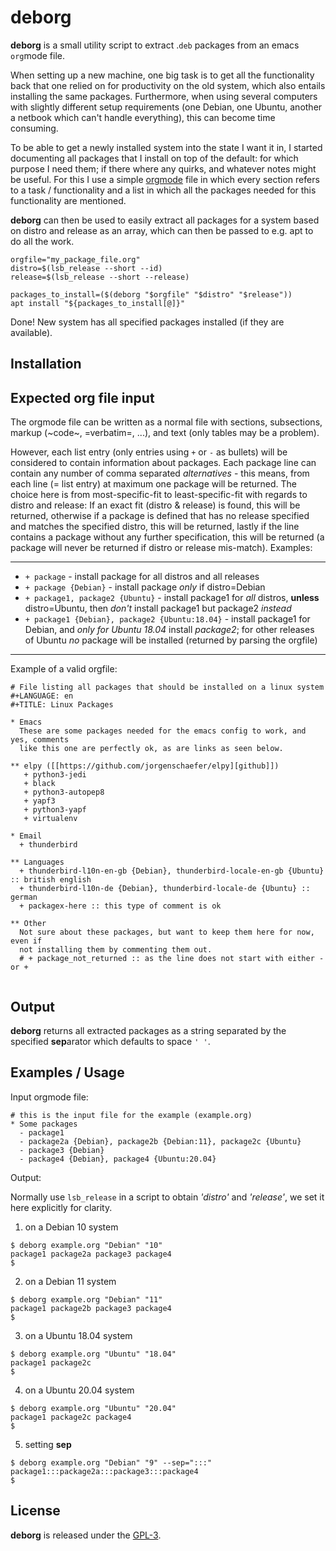 # deborg

**deborg** is a small utility script to extract .`deb` packages from an emacs
`org`mode file.

When setting up a new machine, one big task is to get all the functionality back
that one relied on for productivity on the old system, which also entails
installing the same packages. Furthermore, when using several computers with
slightly different setup requirements (one Debian, one Ubuntu, another a netbook
which can't handle everything), this can become time consuming.

To be able to get a newly installed system into the state I want it in, I
started documenting all packages that I install on top of the default: for which
purpose I need them; if there where any quirks, and whatever notes might be
useful. For this I use a simple [orgmode][orgmode] file in which every section
refers to a task / functionality and a list in which all the packages needed for
this functionality are mentioned.

**deborg** can then be used to easily extract all packages for a system based on
distro and release as an array, which can then be passed to e.g. apt to do all
the work.

```
orgfile="my_package_file.org"
distro=$(lsb_release --short --id)
release=$(lsb_release --short --release)

packages_to_install=($(deborg "$orgfile" "$distro" "$release"))
apt install "${packages_to_install[@]}"
```

Done! New system has all specified packages installed (if they are available).


## Installation


## Expected org file input

The orgmode file can be written as a normal file with sections, subsections,
markup (~code~, =verbatim=, ...), and text (only tables may be a problem).

However, each list entry (only entries using `+` or `-` as bullets) will be
considered to contain information about packages. Each package line can contain
any number of comma separated *alternatives* - this means, from each line (=
list entry) at maximum one package will be returned. The choice here is from
most-specific-fit to least-specific-fit with regards to distro and release: If
an exact fit (distro & release) is found, this will be returned, otherwise if a
package is defined that has no release specified and matches the specified
distro, this will be returned, lastly if the line contains a package without any
further specification, this will be returned (a package will never be returned
if distro or release mis-match). Examples:

---

* `+ package` - 
  install package for all distros and all releases
* `+ package {Debian}` -
  install package *only* if distro=Debian
* `+ package1, package2 {Ubuntu}` -
  install package1 for *all* distros, **unless** distro=Ubuntu, then *don't*
  install package1 but package2 *instead*
* `+ package1 {Debian}, package2 {Ubuntu:18.04}` -
  install package1 for Debian, and *only for Ubuntu 18.04* install *package2*; for
  other releases of Ubuntu *no* package will be installed (returned by parsing
  the orgfile)

---

Example of a valid orgfile:


```
# File listing all packages that should be installed on a linux system
#+LANGUAGE: en
#+TITLE: Linux Packages

* Emacs
  These are some packages needed for the emacs config to work, and yes, comments
  like this one are perfectly ok, as are links as seen below.

** elpy ([[https://github.com/jorgenschaefer/elpy][github]])
   + python3-jedi
   + black
   + python3-autopep8
   + yapf3
   + python3-yapf
   + virtualenv

* Email
  + thunderbird
    
** Languages
  + thunderbird-l10n-en-gb {Debian}, thunderbird-locale-en-gb {Ubuntu} :: british english
  + thunderbird-l10n-de {Debian}, thunderbird-locale-de {Ubuntu} :: german
  + packagex-here :: this type of comment is ok
  
** Other
  Not sure about these packages, but want to keep them here for now, even if
  not installing them by commenting them out.
  # + package_not_returned :: as the line does not start with either - or +
  
```


## Output

**deborg** returns all extracted packages as a string separated by the specified
**sep**arator which defaults to space `' '`.


## Examples / Usage

Input orgmode file:
```
# this is the input file for the example (example.org)
* Some packages
  - package1
  - package2a {Debian}, package2b {Debian:11}, package2c {Ubuntu}
  - package3 {Debian}
  - package4 {Debian}, package4 {Ubuntu:20.04}
```

Output:

Normally use `lsb_release` in a script to obtain *'distro'* and *'release'*, we
set it here explicitly for clarity.

1) on a Debian 10 system
```
$ deborg example.org "Debian" "10"
package1 package2a package3 package4
$
```

2) on a Debian 11 system
```
$ deborg example.org "Debian" "11"
package1 package2b package3 package4
$
```

3) on a Ubuntu 18.04 system
```
$ deborg example.org "Ubuntu" "18.04"
package1 package2c
$
```

4) on a Ubuntu 20.04 system
```
$ deborg example.org "Ubuntu" "20.04"
package1 package2c package4
$
```

5) setting **sep**
```
$ deborg example.org "Debian" "9" --sep=":::"
package1:::package2a:::package3:::package4
$
```


## License

**deborg** is released under the [GPL-3][GPL-3 spdx].


[orgmode]: https://orgmode.org/
[GPL-3 spdx]: https://spdx.org/licenses/GPL-3.0-or-later.html
